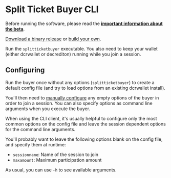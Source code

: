 # Split Ticket Buyer CLI

Before running the software, please read the [**important information about the beta**](beta.md).

[Download a binary release](https://github.com/matheusd/dcr-split-ticket-matcher/releases/latest) or [build your own](building.md).

Run the `splitticketbuyer` executable. You also need to keep your wallet  (either dcrwallet or decrediton) running while you join a session.

## Configuring

Run the buyer once without any options (`splitticketbuyer`) to create a default config file (and try to load options from an existing dcrwallet install).

You'll then need to [manually configure](config-client.md) any empty options of the buyer in order to join a session. You can also specify options as command line arguments when you execute the buyer.

When using the CLI client, it's usually helpful to configure only the most common options on the config file and leave the session dependent options for the command line arguments.

You'll probably want to leave the following options blank on the config file, and specify them at runtime:

- `sessionname`: Name of the session to join
- `maxamount`: Maximum participation amount

As usual, you can use `-h` to see available arguments.
